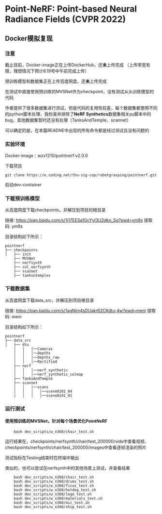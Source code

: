 # Point-NeRF: Point-based Neural Radiance Fields (CVPR 2022)

## Docker模拟复现

### 注意
截止目前，Docker-image正在上传DockerHub，还**未**上传完成 （上传带宽有限，理想情况下预计8.19号中午前完成上传）

预训练模型和数据集正在上传百度网盘，还**未**上传完成

在测试中直接使用预训练的MVSNet作为checkpoint，没有测试从头训练模型的代码

作者提供了很多数据集进行测试，但是代码的复用性较差，每个数据集都使用不同的python脚本处理，我检查并排除了**NeRF Synthetics**数据集相关py脚本中的bug，其他数据集暂时还没有处理（TanksAndTemple、scannet）

可以确定的是，在本篇READNE中出现的所有命令都是经过测试且没有问题的

### 实验环境
Docker-image：wzx1210/pointnerf:v2.0.0

下载项目
```
git clone https://e.coding.net/thu-sig-cop/robotgrasping/pointnerf.git
```

启动dev-container


### 下载预训练模型
从百度网盘下载checkpoints，并解压到项目的根目录

链接: https://pan.baidu.com/s/1j17EESa1GcYyI3U2dkn_Sg?pwd=ym9s 提取码: ym9s 

目录结构如下所示：

```
pointnerf
├── checkpoints
│   ├── init
    ├── MVSNet
    ├── nerfsynth
    ├── col_nerfsynth
    ├── scannet
    ├── tanksntemples
```

### 下载数据集
从百度网盘下载data_src，并解压到项目根目录

链接: https://pan.baidu.com/s/1agNim4sDUakr62CKdtu-4w?pwd=meni 提取码: meni 

目录结构如下所示：
```
pointnerf
├── data_src
│   ├── dtu
    │   │   │──Cameras
    │   │   │──Depths
    │   │   │──Depths_raw
    │   │   │──Rectified
    ├── nerf
    │   │   │──nerf_synthetic
    │   │   │──nerf_synthetic_colmap
    ├── TanksAndTemple
    ├── scannet
    │   │   │──scans 
    |   │   │   │──scene0101_04
    |   │   │   │──scene0241_01
```

### 运行测试
#### 使用预训练的MVSNet，针对每个场景优化PointNeRF

```
    bash dev_scripts/w_n360/chair_test.sh
```
运行结果在，checkpoints/nerfsynth/chair/test_200000/vids中查看视频、checkpoints/nerfsynth/chair/test_200000/images中查看逐帧渲染的照片

测试指标在Testing结束时在终端中输出

类似的，也可以尝试在nerfsynth中的其他场景上测试，并查看结果
```
    bash dev_scripts/w_n360/chair_test.sh
    bash dev_scripts/w_n360/drums_test.sh
    bash dev_scripts/w_n360/ficus_test.sh
    bash dev_scripts/w_n360/hotdog_test.sh
    bash dev_scripts/w_n360/lego_test.sh
    bash dev_scripts/w_n360/materials_test.sh
    bash dev_scripts/w_n360/mic_test.sh
    bash dev_scripts/w_n360/ship_test.sh
```
